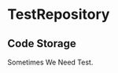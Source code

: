 TestRepository
==============

Code Storage
--------------------------------------------
Sometimes We Need Test.
